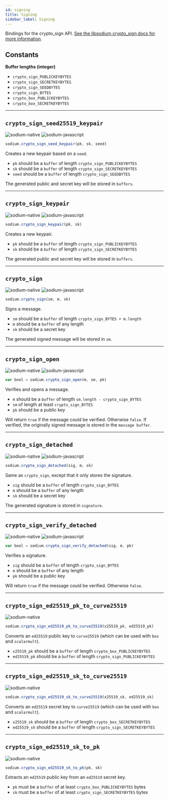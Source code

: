 ```yaml
---
id: signing
title: Signing
sidebar_label: Signing
---
```


Bindings for the crypto_sign API. [See the libsodium crypto_sign docs for more information](https://download.libsodium.org/doc/public-key_cryptography/public-key_signatures).

## Constants
**Buffer lengths (integer)**
* `crypto_sign_PUBLICKEYBYTES`
* `crypto_sign_SECRETKEYBYTES`
* `crypto_sign_SEEDBYTES`
* `crypto_sign_BYTES`
* `crypto_box_PUBLICKEYBYTES`
* `crypto_box_SECRETKEYBYTES`

***
## `crypto_sign_seed25519_keypair`
![sodium-native][node] ![sodium-javascript][js]
``` js
sodium.crypto_sign_seed_keypair(pk, sk, seed)
```
Creates a new keypair based on a `seed`.
* `pk` should be a `buffer` of length `crypto_sign_PUBLICKEYBYTES`
* `sk` should be a `buffer` of length `crypto_sign_SECRETKEYBYTES`
* `seed` should be a `buffer` of length `crypto_sign_SEEDBYTES`

The generated public and secret key will be stored in `buffers`.
***
## `crypto_sign_keypair`
![sodium-native][node] ![sodium-javascript][js]
``` js
sodium.crypto_sign_keypair(pk, sk)
```
Creates a new keypair.
* `pk` should be a `buffer` of length `crypto_sign_PUBLICKEYBYTES`
* `sk` should be a `buffer` of length `crypto_sign_SECRETKEYBYTES`

The generated public and secret key will be stored in `buffers`.
***
## `crypto_sign`
![sodium-native][node] ![sodium-javascript][js]
``` js
sodium.crypto_sign(sm, m, sk)
```
Signs a message.
* `sm` should be a `buffer` of length `crypto_sign_BYTES + m.length`
* `m` should be a `buffer` of any length
* `sk` should be a secret key

The generated signed message will be stored in `sm`.
***
## `crypto_sign_open`
![sodium-native][node] ![sodium-javascript][js]
``` js
var bool = sodium.crypto_sign_open(m, sm, pk)
```
Verifies and opens a message.
* `m` should be a `buffer` of length `sm.length - crypto_sign_BYTES`
* `sm` of length at least `crypto_sign_BYTES`
* `pk` should be a public key

Will return `true` if the message could be verified. Otherwise `false`. If verified, the originally signed message is stored in the `message buffer`.
***
## `crypto_sign_detached`
![sodium-native][node] ![sodium-javascript][js]
``` js
sodium.crypto_sign_detached(sig, m, sk)
```
Same as `crypto_sign`, except that it only stores the signature.
* `sig` should be a `buffer` of length `crypto_sign_BYTES`
* `m` should be a `buffer` of any length
* `sk` should be a secret key

The generated signature is stored in `signature`.
***
## `crypto_sign_verify_detached`
![sodium-native][node] ![sodium-javascript][js]
``` js
var bool = sodium.crypto_sign_verify_detached(sig, m, pk)
```
Verifies a signature.
* `sig` should be a `buffer` of length `crypto_sign_BYTES`
* `m` should be a `buffer` of any length
* `pk` should be a public key

Will return `true` if the message could be verified. Otherwise `false`.
***
## `crypto_sign_ed25519_pk_to_curve25519`
![sodium-native][node]
``` js
sodium.crypto_sign_ed25519_pk_to_curve25519(x25519_pk, ed25519_pk)
```
Converts an `ed25519` public key to `curve25519` (which can be used with `box` and `scalarmult`).
* `x25519_pk` should be a `buffer` of length `crypto_box_PUBLICKEYBYTES`
* `ed25519_pk` should be a `buffer` of length `crypto_sign_PUBLICKEYBYTES`
***
## `crypto_sign_ed25519_sk_to_curve25519`
![sodium-native][node]
``` js
sodium.crypto_sign_ed25519_sk_to_curve25519(x25519_sk, ed25519_sk)
```
Converts an `ed25519` secret key to `curve25519` (which can be used with `box` and `scalarmult`).
* `x25519_sk` should be a `buffer` of length `crypto_box_SECRETKEYBYTES`
* `ed25519_sk` should be a `buffer` of length `crypto_sign_SECRETKEYBYTES`
***
## `crypto_sign_ed25519_sk_to_pk`
![sodium-native][node]
``` js
sodium.crypto_sign_ed25519_sk_to_pk(pk, sk)
```
Extracts an `ed25519` public key from an `ed25519` secret key.
* `pk` must be a `buffer` of at least `crypto_box_PUBLICKEYBYTES` bytes
* `sk` must be a `buffer` of at least `crypto_sign_SECRETKEYBYTES` bytes


[js]: /docs/img/icon_js.svg
[node]: /docs/img/nodejs-icon.svg
